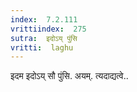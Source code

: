 ```yaml
---
index:  7.2.111
vrittiindex:  275
sutra:  इदोऽय् पुंसि
vritti:  laghu 
---
```


इदम इदोऽय् सौ पुंसि. अयम्. त्यदाद्यत्वे..

